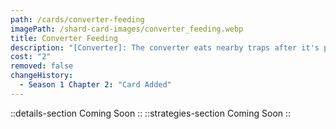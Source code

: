 ```yaml
---
path: /cards/converter-feeding
imagePath: /shard-card-images/converter_feeding.webp
title: Converter Feeding
description: "[Converter]: The converter eats nearby traps after it's planted, increasing the time required to defuse it."
cost: "2"
removed: false
changeHistory:
  - Season 1 Chapter 2: "Card Added"
---
```

::details-section
Coming Soon
::
::strategies-section
Coming Soon
::